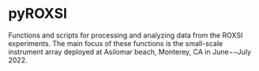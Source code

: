 # pyROXSI
Functions and scripts for processing and analyzing data from the ROXSI experiments. The main focus of these functions is the small-scale instrument array deployed at Asilomar beach, Monterey, CA in June$--$July 2022.
